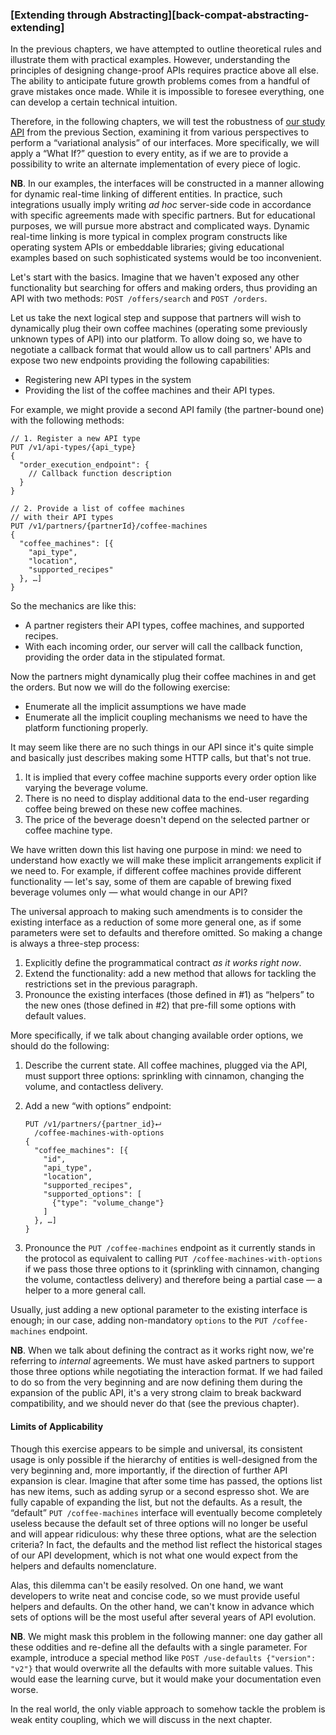 ### [Extending through Abstracting][back-compat-abstracting-extending]

In the previous chapters, we have attempted to outline theoretical rules and illustrate them with practical examples. However, understanding the principles of designing change-proof APIs requires practice above all else. The ability to anticipate future growth problems comes from a handful of grave mistakes once made. While it is impossible to foresee everything, one can develop a certain technical intuition.

Therefore, in the following chapters, we will test the robustness of [our study API](#api-design-annex) from the previous Section, examining it from various perspectives to perform a “variational analysis” of our interfaces. More specifically, we will apply a “What If?” question to every entity, as if we are to provide a possibility to write an alternate implementation of every piece of logic.

**NB**. In our examples, the interfaces will be constructed in a manner allowing for dynamic real-time linking of different entities. In practice, such integrations usually imply writing *ad hoc* server-side code in accordance with specific agreements made with specific partners. But for educational purposes, we will pursue more abstract and complicated ways. Dynamic real-time linking is more typical in complex program constructs like operating system APIs or embeddable libraries; giving educational examples based on such sophisticated systems would be too inconvenient.

Let's start with the basics. Imagine that we haven't exposed any other functionality but searching for offers and making orders, thus providing an API with two methods: `POST /offers/search` and `POST /orders`.

Let us take the next logical step and suppose that partners will wish to dynamically plug their own coffee machines (operating some previously unknown types of API) into our platform. To allow doing so, we have to negotiate a callback format that would allow us to call partners' APIs and expose two new endpoints providing the following capabilities:
  * Registering new API types in the system
  * Providing the list of the coffee machines and their API types.

For example, we might provide a second API family (the partner-bound one) with the following methods:

```
// 1. Register a new API type
PUT /v1/api-types/{api_type}
{
  "order_execution_endpoint": {
    // Callback function description
  }
}
```

```
// 2. Provide a list of coffee machines
// with their API types
PUT /v1/partners/{partnerId}/coffee-machines
{
  "coffee_machines": [{
    "api_type",
    "location",
    "supported_recipes"
  }, …]
}
```

So the mechanics are like this:
  * A partner registers their API types, coffee machines, and supported recipes.
  * With each incoming order, our server will call the callback function, providing the order data in the stipulated format.

Now the partners might dynamically plug their coffee machines in and get the orders. But now we will do the following exercise:
  * Enumerate all the implicit assumptions we have made
  * Enumerate all the implicit coupling mechanisms we need to have the platform functioning properly.

It may seem like there are no such things in our API since it's quite simple and basically just describes making some HTTP calls, but that's not true.
  1. It is implied that every coffee machine supports every order option like varying the beverage volume.
  2. There is no need to display additional data to the end-user regarding coffee being brewed on these new coffee machines.
  3. The price of the beverage doesn't depend on the selected partner or coffee machine type.

We have written down this list having one purpose in mind: we need to understand how exactly we will make these implicit arrangements explicit if we need to. For example, if different coffee machines provide different functionality — let's say, some of them are capable of brewing fixed beverage volumes only — what would change in our API?

The universal approach to making such amendments is to consider the existing interface as a reduction of some more general one, as if some parameters were set to defaults and therefore omitted. So making a change is always a three-step process:

  1. Explicitly define the programmatical contract *as it works right now*.
  2. Extend the functionality: add a new method that allows for tackling the restrictions set in the previous paragraph.
  3. Pronounce the existing interfaces (those defined in \#1) as “helpers” to the new ones (those defined in \#2) that pre-fill some options with default values.

More specifically, if we talk about changing available order options, we should do the following:
  1. Describe the current state. All coffee machines, plugged via the API, must support three options: sprinkling with cinnamon, changing the volume, and contactless delivery.
  2. Add a new “with options” endpoint:
        ```
        PUT /v1/partners/{partner_id}⮠
          /coffee-machines-with-options
        {
          "coffee_machines": [{
            "id",
            "api_type",
            "location",
            "supported_recipes",
            "supported_options": [
              {"type": "volume_change"}
            ]
          }, …]
        }
        ```
  
  3. Pronounce the `PUT /coffee-machines` endpoint as it currently stands in the protocol as equivalent to calling `PUT /coffee-machines-with-options` if we pass those three options to it (sprinkling with cinnamon, changing the volume, contactless delivery) and therefore being a partial case — a helper to a more general call.

Usually, just adding a new optional parameter to the existing interface is enough; in our case, adding non-mandatory `options` to the `PUT /coffee-machines` endpoint.

**NB**. When we talk about defining the contract as it works right now, we're referring to *internal* agreements. We must have asked partners to support those three options while negotiating the interaction format. If we had failed to do so from the very beginning and are now defining them during the expansion of the public API, it's a very strong claim to break backward compatibility, and we should never do that (see the previous chapter).

#### Limits of Applicability

Though this exercise appears to be simple and universal, its consistent usage is only possible if the hierarchy of entities is well-designed from the very beginning and, more importantly, if the direction of further API expansion is clear. Imagine that after some time has passed, the options list has new items, such as adding syrup or a second espresso shot. We are fully capable of expanding the list, but not the defaults. As a result, the “default” `PUT /coffee-machines` interface will eventually become completely useless because the default set of three options will no longer be useful and will appear ridiculous: why these three options, what are the selection criteria? In fact, the defaults and the method list reflect the historical stages of our API development, which is not what one would expect from the helpers and defaults nomenclature.

Alas, this dilemma can't be easily resolved. On one hand, we want developers to write neat and concise code, so we must provide useful helpers and defaults. On the other hand, we can't know in advance which sets of options will be the most useful after several years of API evolution.

**NB**. We might mask this problem in the following manner: one day gather all these oddities and re-define all the defaults with a single parameter. For example, introduce a special method like `POST /use-defaults {"version": "v2"}` that would overwrite all the defaults with more suitable values. This would ease the learning curve, but it would make your documentation even worse.

In the real world, the only viable approach to somehow tackle the problem is weak entity coupling, which we will discuss in the next chapter.